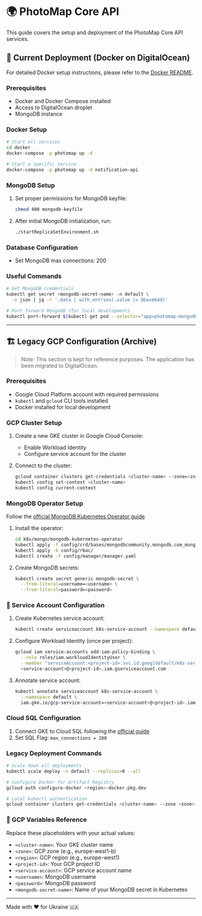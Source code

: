 # 🌍 PhotoMap Core API

This guide covers the setup and deployment of the PhotoMap Core API services.

## 🐳 Current Deployment (Docker on DigitalOcean)

For detailed Docker setup instructions, please refer to the [Docker README](./docker/README.md).

### Prerequisites
- Docker and Docker Compose installed
- Access to DigitalOcean droplet
- MongoDB instance

### Docker Setup
```bash
# Start all services
cd docker
docker-compose -p photomap up -d

# Start a specific service
docker-compose -p photomap up -d notification-api
```

### MongoDB Setup
1. Set proper permissions for MongoDB keyfile:
   ```bash
   chmod 400 mongodb-keyfile
   ```
2. After initial MongoDB initialization, run:
   ```bash
   ./startReplicaSetEnvironment.sh
   ```

### Database Configuration
- Set MongoDB max connections: 200

### Useful Commands
```bash
# Get MongoDB credentials
kubectl get secret <mongodb-secret-name> -n default \
  -o json | jq -r '.data | with_entries(.value |= @base64d)'

# Port forward MongoDB (for local development)
kubectl port-forward $(kubectl get pod --selector="app=photomap-mongodb-svc" --output jsonpath='{.items[0].metadata.name}') 27017:27017
```

---

## 🏗️ Legacy GCP Configuration (Archive)

> Note: This section is kept for reference purposes. The application has been migrated to DigitalOcean.

### Prerequisites
- Google Cloud Platform account with required permissions
- `kubectl` and `gcloud` CLI tools installed
- Docker installed for local development

### GCP Cluster Setup
1. Create a new GKE cluster in Google Cloud Console:
   - Enable Workload Identity
   - Configure service account for the cluster

2. Connect to the cluster:
   ```bash
   gcloud container clusters get-credentials <cluster-name> --zone=<zone>
   kubectl config set-context <cluster-name>
   kubectl config current-context
   ```

### MongoDB Operator Setup
Follow the [official MongoDB Kubernetes Operator guide](https://github.com/mongodb/mongodb-kubernetes-operator/tree/v0.9.0)

1. Install the operator:
   ```bash
   cd k8s/mongo/mongodb-kubernetes-operator
   kubectl apply -f config/crd/bases/mongodbcommunity.mongodb.com_mongodbcommunity.yaml
   kubectl apply -k config/rbac/
   kubectl create -f config/manager/manager.yaml
   ```

2. Create MongoDB secrets:
   ```bash
   kubectl create secret generic mongodb-secret \
     --from-literal=username=<username> \
     --from-literal=password=<password>
   ```

### 🔐 Service Account Configuration
1. Create Kubernetes service account:
   ```bash
   kubectl create serviceaccount k8s-service-account --namespace default
   ```

2. Configure Workload Identity (once per project):
   ```bash
   gcloud iam service-accounts add-iam-policy-binding \
     --role roles/iam.workloadIdentityUser \
     --member "serviceAccount:<project-id>.svc.id.goog[default/k8s-service-account]" \
     <service-account>@<project-id>.iam.gserviceaccount.com
   ```

3. Annotate service account:
   ```bash
   kubectl annotate serviceaccount k8s-service-account \
     --namespace default \
     iam.gke.io/gcp-service-account=<service-account>@<project-id>.iam.gserviceaccount.com
   ```

### Cloud SQL Configuration
1. Connect GKE to Cloud SQL following the [official guide](https://cloud.google.com/kubernetes-engine/docs/how-to/workload-identity#authenticating_to)
2. Set SQL Flag: `max_connections = 200`

### Legacy Deployment Commands
```bash
# Scale down all deployments
kubectl scale deploy -n default --replicas=0 --all

# Configure Docker for Artifact Registry
gcloud auth configure-docker <region>-docker.pkg.dev

# Local kubectl authentication
gcloud container clusters get-credentials <cluster-name> --zone <zone> --project <project-id>
```

### 📝 GCP Variables Reference
Replace these placeholders with your actual values:
- `<cluster-name>`: Your GKE cluster name
- `<zone>`: GCP zone (e.g., europe-west1-b)
- `<region>`: GCP region (e.g., europe-west1)
- `<project-id>`: Your GCP project ID
- `<service-account>`: GCP service account name
- `<username>`: MongoDB username
- `<password>`: MongoDB password
- `<mongodb-secret-name>`: Name of your MongoDB secret in Kubernetes

---
Made with ❤️ for Ukraine 🇺🇦